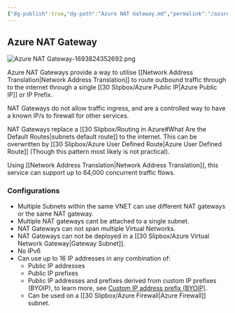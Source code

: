 ```yaml
---
{"dg-publish":true,"dg-path":"Azure NAT Gateway.md","permalink":"/azure-nat-gateway/","tags":["notes"]}
---
```



## Azure NAT Gateway

![Azure NAT Gateway-1693824352692.png](/img/user/40%20References/attachments/Azure%20NAT%20Gateway-1693824352692.png)

Azure NAT Gateways provide a way to utilise [[Network Address Translation\|Network Address Translation]] to route outbound traffic through to the internet through a single [[30 Slipbox/Azure Public IP\|Azure Public IP]] or IP Prefix.

NAT Gateways do not allow traffic ingress, and are a controlled way to have a known IP/s to firewall for other services.

NAT Gateways replace a [[30 Slipbox/Routing in Azure#What Are the Default Routes\|subnets default route]] to the internet. This can be overwritten by [[30 Slipbox/Azure User Defined Route\|Azure User Defined Route]] (Though this pattern most likely is not practical).

Using [[Network Address Translation\|Network Address Translation]], this service can support up to 64,000 concurrent traffic flows.

### Configurations

- Multiple Subnets within the same VNET can use different NAT gateways or the same NAT gateway.
- Multiple NAT gateways cant be attached to a single subnet.
- NAT Gateways can not span multiple Virtual Networks.
- NAT Gateways can not be deployed in a [[30 Slipbox/Azure Virtual Network Gateway\|Gateway Subnet]].
- No IPv6
- Can use up to 16 IP addresses in any combination of:
	- Public IP addresses
	- Public IP prefixes
	- Public IP addresses and prefixes derived from custom IP prefixes (BYOIP), to learn more, see [Custom IP address prefix (BYOIP)](https://learn.microsoft.com/en-us/azure/virtual-network/ip-services/custom-ip-address-prefix).
	- Can be used on a [[30 Slipbox/Azure Firewall\|Azure Firewall]] subnet.
